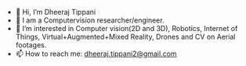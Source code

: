 - 👋 Hi, I’m Dheeraj Tippani
- :office: I am a Computervision researcher/engineer.
- 👀 I’m interested in Computer vision(2D and 3D), Robotics, Internet of Things, Virtual+Augmented+Mixed Reality, Drones and CV on Aerial footages.  
- 📫 How to reach me: dheeraj.tippani2@gmail.com

<!---
dheeraj9932/dheeraj9932 is a ✨ special ✨ repository because its `README.md` (this file) appears on your GitHub profile.
You can click the Preview link to take a look at your changes.
--->
